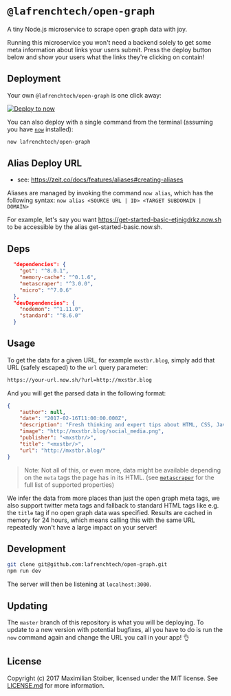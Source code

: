# `@lafrenchtech/open-graph`

A tiny Node.js microservice to scrape open graph data with joy.

Running this microservice you won't need a backend solely to get some meta information about links your users submit. Press the deploy button below and show your users what the links they're clicking on contain!

## Deployment

Your own `@lafrenchtech/open-graph` is one click away:

[![Deploy to now](https://deploy.now.sh/static/button.svg)](https://deploy.now.sh/?repo=https://github.com/lafrenchtech/open-graph)

You can also deploy with a single command from the terminal (assuming you have [`now`](https://now.sh) installed):

```sh
now lafrenchtech/open-graph
```

## Alias Deploy URL

* see: https://zeit.co/docs/features/aliases#creating-aliases

Aliases are managed by invoking the command `now alias`, which has the following syntax:
`now alias <SOURCE URL | ID> <TARGET SUBDOMAIN | DOMAIN>`

For example, let's say you want https://get-started-basic-etjnigdrkz.now.sh to be accessible by the alias get-started-basic.now.sh.

## Deps

```json
  "dependencies": {
    "got": "^8.0.1",
    "memory-cache": "^0.1.6",
    "metascraper": "^3.0.0",
    "micro": "^7.0.6"
  },
  "devDependencies": {
    "nodemon": "^1.11.0",
    "standard": "^8.6.0"
  }
```

## Usage

To get the data for a given URL, for example `mxstbr.blog`, simply add that URL (safely escaped) to the `url` query parameter:

```sh
https://your-url.now.sh/?url=http://mxstbr.blog
```

And you will get the parsed data in the following format:

```JSON
{
	"author": null,
	"date": "2017-02-16T11:00:00.000Z",
	"description": "Fresh thinking and expert tips about HTML, CSS, JavaScript and other web technologies.",
	"image": "http://mxstbr.blog/social_media.png",
	"publisher": "<mxstbr/>",
	"title": "<mxstbr/>",
	"url": "http://mxstbr.blog/"
}
```

> Note: Not all of this, or even more, data might be available depending on the `meta` tags the page has in its HTML. (see [`metascraper`](https://github.com/ianstormtaylor/metascraper/tree/master/lib/rules) for the full list of supported properties)

We infer the data from more places than just the open graph meta tags, we also support twitter meta tags and fallback to standard HTML tags like e.g. the `title` tag if no open graph data was specified. Results are cached in memory for 24 hours, which means calling this with the same URL repeatedly won't have a large impact on your server!

## Development

```sh
git clone git@github.com:lafrenchtech/open-graph.git
npm run dev
```

The server will then be listening at `localhost:3000`.

## Updating

The `master` branch of this repository is what you will be deploying. To update to a new version with potential bugfixes, all you have to do is run the `now` command again and change the URL you call in your app! 👌

## License

Copyright (c) 2017 Maximilian Stoiber, licensed under the MIT license. See [LICENSE.md](LICENSE.md) for more information.
